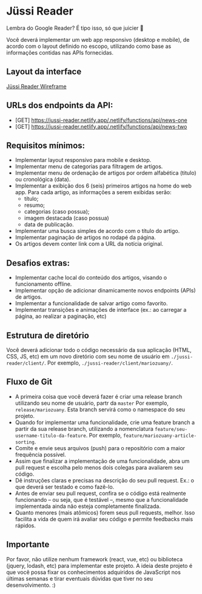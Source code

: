 # Jüssi Reader

Lembra do Google Reader? É tipo isso, só que juicier 🧃

Você deverá implementar um web app responsivo (desktop e mobile), de acordo com o layout definido no escopo, utilizando como base as informações contidas nas APIs fornecidas.

## Layout da interface

[Jüssi Reader Wireframe](https://bitbucket.org/jussilabs/jussi-reader/raw/src/master/src/images/jussi_reader_wireframe.png)

## URLs dos endpoints da API: 
- [GET] https://jussi-reader.netlify.app/.netlify/functions/api/news-one
- [GET] https://jussi-reader.netlify.app/.netlify/functions/api/news-two

## Requisitos mínimos:
- Implementar layout responsivo para mobile e desktop.
- Implementar menu de categorias para filtragem de artigos.
- Implementar menu de ordenação de artigos por ordem alfabética (titulo) ou cronológica (data).
- Implementar a exibição dos 6 (seis) primeiros artigos na home do web app. Para cada artigo, as informações a serem exibidas serão:
    - título;
    - resumo;
    - categorias (caso possua);
    - imagem destacada (caso possua)
    - data de publicação.
- Implementar uma busca simples de acordo com o título do artigo.
- Implementar paginação de artigos no rodapé da página.
- Os artigos devem conter link com a URL da notícia original.

## Desafios extras:
- Implementar cache local do conteúdo dos artigos, visando o funcionamento offline. 
- Implementar opção de adicionar dinamicamente novos endpoints (APIs) de artigos.
- Implementar a funcionalidade de salvar artigo como favorito. 
- Implementar transições e animações de interface (ex.: ao carregar a página, ao realizar a paginação, etc)

## Estrutura de diretório
Você deverá adicionar todo o código necessário da sua aplicação (HTML, CSS, JS, etc) em um novo diretório com seu nome de usuário em `./jussi-reader/client/`. Por exemplo, `./jussi-reader/client/mariozuany/`.

## Fluxo de Git

- A primeira coisa que você deverá fazer é criar uma release branch utilizando seu nome de usuário, partr da `master` Por exemplo, `release/mariozuany`. Esta branch servirá como o namespace do seu projeto.
- Quando for implementar uma funcionalidade, crie uma feature branch a partir da sua release branch, utilizando a nomenclatura `feature/seu-username-titulo-da-feature`. Por exemplo, `feature/mariozuany-article-sorting`.
- Comite e envie seus arquivos (push) para o repositório com a maior frequência possível.
- Assim que finalizar a implementação de uma funcionalidade, abra um pull request e escolha pelo menos dois colegas para avaliarem seu código.
- Dê instruções claras e precisas na descrição do seu pull request. Ex.: o que deverá ser testado e como fazê-lo.
- Antes de enviar seu pull request, confira se o código está realmente funcionando – ou seja, que é testável –, mesmo que a funcionalidade implementada ainda não esteja completamente finalizada.
- Quanto menores (mais atômicos) forem seus pull requests, melhor. Isso facilita a vida de quem irá avaliar seu código e permite feedbacks mais rápidos. 

## Importante
Por favor, não utilize nenhum framework (react, vue, etc) ou biblioteca (jquery, lodash, etc) para implementar este projeto. A ideia deste projeto é que você possa fixar os conhecimentos adquiridos de JavaScript nos últimas semanas e tirar eventuais dúvidas que tiver no seu desenvolvimento. :)


